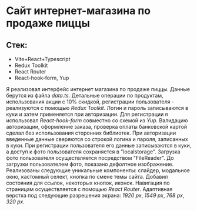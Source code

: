 # Сайт интернет-магазина по продаже пиццы

## Стек:

-   Vite+React+Typescript
-   Redux Toolkit
-   React Router
-   React-hook-form, Yup

Я реализовал интерфейс интернет магазина по продаже пиццы. Данные берутся из файла _data.ts_. Детальные операции по продуктам, использования акции с 10% скидкой, регистрации пользователя - реализуются с помощью _Redux Toolkit_. Логин и пароль записываются в куки и затем применяется при авторизации. Для регистрации я использовал _React-hook-form_ совместно со схемой из _Yup_. Валидацию авторизации, оформление заказа, проверка оплаты банковской картой сделал без использования сторонних библиотек. При авторизации введенные данные сверяются со строкой логина и пароля, записанных в куки. При регистрации пользователя его данные записываются в куки, а доступ к фото пользователя сохраняется в "localstorage". Загрузка фото пользователя осуществляется посредством "FileReader". До загрузки пользователем фото, показано дефолтное изображение. Реализованы следующие уникальные компоненты: слайдер, модальное окно, кастомный селект, кнопка по смене темы сайта. Добавил состояния для ссылок, некоторых кнопок, иконок. Навигация по страницам осуществляется с помощью _React Router_.
Адаптивная верстка под следующие разрешения экрана: _1920 px_, _1549 px_, _768 px_, _320 px_.
